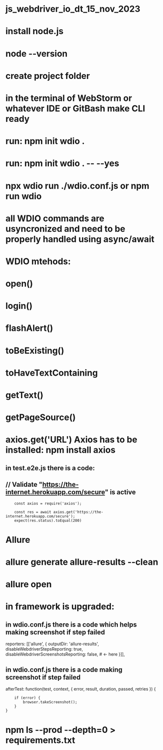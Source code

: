 # js_webdriver_io_dt_15_nov_2023

# install node.js
# node --version
# create project folder
# in the terminal of WebStorm or whatever IDE or GitBash make CLI ready
# run: npm init wdio .     
# run: npm init wdio . -- --yes 
# npx wdio run ./wdio.conf.js  or npm run wdio
# all WDIO commands are usyncronized and need to be properly handled using async/await
# WDIO mtehods:
# open()
# login()
# flashAlert()
# toBeExisting()
# toHaveTextContaining
# getText()
# getPageSource()
# axios.get('URL') Axios has to be installed: npm install axios
## in test.e2e.js there is a code:
##         // Validate "https://the-internet.herokuapp.com/secure" is active
        const axios = require('axios');

        const res = await axios.get('https://the-internet.herokuapp.com/secure');
        expect(res.status).toEqual(200)
# Allure
# allure generate allure-results --clean
# allure open
# in framework is upgraded:
## in wdio.conf.js there is a code which helps making screenshot if step failed    
reporters: [['allure', {
        outputDir: 'allure-results',
        disableWebdriverStepsReporting: true,
        disableWebdriverScreenshotsReporting: false, # <- here
    }]],
## in wdio.conf.js there is a code making screenshot if step failed
afterTest: function(test, context, { error, result, duration, passed, retries }) {

        if (error) {
            browser.takeScreenshot();
        }
    }
# npm ls --prod --depth=0 > requirements.txt


